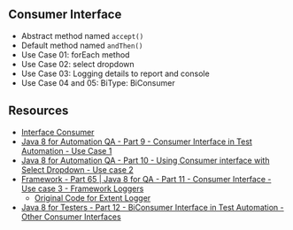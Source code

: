 ## Consumer Interface

* Abstract method named `accept()`
* Default method named `andThen()`
* Use Case 01: forEach method
* Use Case 02: select dropdown
* Use Case 03: Logging details to report and console
* Use Case 04 and 05: BiType: BiConsumer

## Resources

* [Interface Consumer<T>](https://docs.oracle.com/javase/8/docs/api/java/util/function/Consumer.html)
* [Java 8 for Automation QA - Part 9 - Consumer Interface in Test Automation - Use Case 1](https://www.youtube.com/watch?v=OXJDdSTYP2Y&list=PL9ok7C7Yn9A_o6wKmhObLceifmpoQ9QNp&index=9)
* [Java 8 for Automation QA - Part 10 - Using Consumer interface with Select Dropdown - Use case 2](https://www.youtube.com/watch?v=BS2ER-EdEng&list=PL9ok7C7Yn9A_o6wKmhObLceifmpoQ9QNp&index=10)
* [Framework - Part 65 | Java 8 for QA - Part 11 - Consumer Interface - Use case 3 - Framework Loggers](https://www.youtube.com/watch?v=yeO87WAmaDY&list=PL9ok7C7Yn9A_o6wKmhObLceifmpoQ9QNp&index=11)
  * [Original Code for Extent Logger](https://github.com/amuthansakthivel/SeleniumAutomationFramework_Youtube/blob/main/src/main/java/com/tmb/reports/FrameworkLogger.java)
* [Java 8 for Testers - Part 12 - BiConsumer Interface in Test Automation - Other Consumer Interfaces](https://www.youtube.com/watch?v=DvDIcvzqXMo&list=PL9ok7C7Yn9A_o6wKmhObLceifmpoQ9QNp&index=12)
